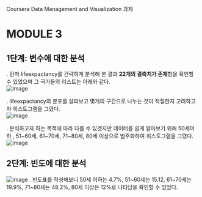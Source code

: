 Coursera Data Management and Visualization 과제
# MODULE 3
## 1단계: 변수에 대한 분석
. 먼저 lifeexpactancy를 간략하게 분석해 본 결과 **22개의 결측치가 존재**함을 확인할 수 있었으며 그 국가들의 리스트는 아래와 같다.  
![image](https://github.com/user-attachments/assets/60341bc7-c902-4d4e-a6ee-10e9475a1e9b)

. lifeexpactancy의 분포를 살펴보고 몇개의 구간으로 나누는 것이 적절한지 고려하고자 히스토그램을 그렸다.  
![image](https://github.com/user-attachments/assets/a18d594e-0b5c-4e43-9e94-54aa9df0e785)

. 분석하고자 하는 목적에 따라 다를 수 있겟지만 데이터를 쉽게 알아보기 위해 50세이하 , 51~60세, 61~70세, 71~80세, 80세 이상으로 범주화하여 히스토그램을 그렸다.  
![image](https://github.com/user-attachments/assets/299ab693-9154-4ef7-aa5e-bfb0c8273ecf)

## 2단계: 빈도에 대한 분석  
![image](https://github.com/user-attachments/assets/114fcc22-58a6-4d77-a8ab-0479ae73b6ca)
. 빈도표를 작성해보니 50세 이하는 4.7%, 51~60세는 15.12, 61~70세는 19.9%, 71~80세는 48.2%, 80세 이상은 12%로 나타남을 확인할 수 있었다.  


